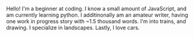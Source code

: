 Hello!
I'm a beginner at coding. I know a small amount of JavaScript, and am currently learning python.
  I additinonally am an amateur writer, having one work in progress story with ~1.5 thousand words.
I'm into trains, and drawing. I specialize in landscapes.
Lastly, I love cars.

